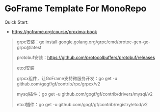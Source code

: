 # GoFrame Template For MonoRepo

Quick Start: 
- https://goframe.org/course/proxima-book


> grpc安装：go install google.golang.org/grpc/cmd/protoc-gen-go-grpc@latest
> 
> protobuf安装：https://github.com/protocolbuffers/protobuf/releases
> 
> etcd安装
> 
> grpcx组件，让GoFrame支持微服务开发：go get -u github.com/gogf/gf/contrib/rpc/grpcx/v2
> 
> mysql插件：go get -u github.com/gogf/gf/contrib/drivers/mysql/v2
> 
> etcd插件：go get -u github.com/gogf/gf/contrib/registry/etcd/v2